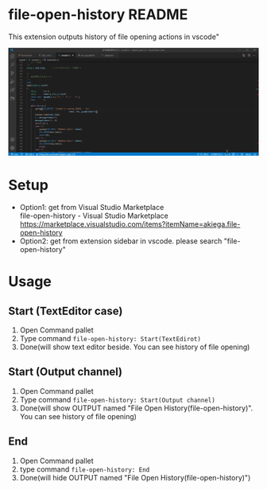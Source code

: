 # file-open-history README
This extension outputs history of file opening actions in vscode"

![demo](./doc/asset/demo.gif)

# Setup
- Option1: get from Visual Studio Marketplace  
file-open-history - Visual Studio Marketplace  
https://marketplace.visualstudio.com/items?itemName=akiega.file-open-history  
- Option2: get from extension sidebar in vscode. please search "file-open-history"

# Usage
## Start (TextEditor case)
1. Open Command pallet
2. Type command `file-open-history: Start(TextEdirot)`
3. Done(will show text editor beside. You can see history of file opening)

## Start (Output channel)
1. Open Command pallet
2. Type command `file-open-history: Start(Output channel)`
3. Done(will show OUTPUT named "File Open History(file-open-history)". You can see history of file opening)

## End
1. Open Command pallet
2. type command `file-open-history: End`
3. Done(will hide OUTPUT named "File Open History(file-open-history)")


